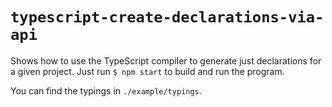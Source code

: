 # `typescript-create-declarations-via-api`

Shows how to use the TypeScript compiler to generate just declarations for a given project. Just run `$ npm start` to build and run the program.

You can find the typings in `./example/typings`.
